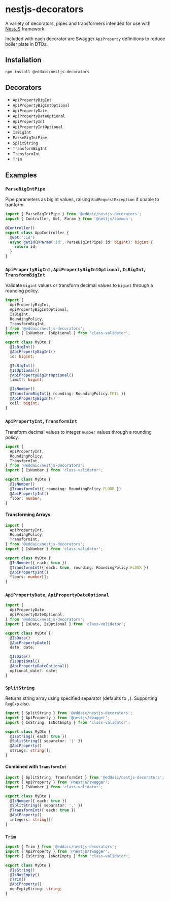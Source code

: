 # nestjs-decorators

A variety of decorators, pipes and transformers intended for use with [NestJS](https://nestjs.com/) framework.

Included with each decorator are Swagger `ApiProperty` definitions to reduce boiler plate in DTOs.

## Installation

```sh
npm install @eddaic/nestjs-decorators
```

## Decorators

- `ApiPropertyBigInt`
- `ApiPropertyBigIntOptional`
- `ApiPropertyDate`
- `ApiPropertyDateOptional`
- `ApiPropertyInt`
- `ApiPropertyIntOptional`
- `IsBigInt`
- `ParseBigIntPipe`
- `SplitString`
- `TransformBigInt`
- `TransformInt`
- `Trim`

## Examples

### `ParseBigIntPipe`

Pipe parameters as bigint values, raising `BadRequestException` if unable to tranform.

```typescript
import { ParseBigIntPipe } from '@eddaic/nestjs-decorators';
import { Controller, Get, Param } from '@nestjs/common';

@Controller()
export class AppController {
  @Get(':id')
  async getId(@Param('id', ParseBigIntPipe) id: bigint): bigint {
    return id;
  }
}
```

### `ApiPropertyBigInt`, `ApiPropertyBigIntOptional`, `IsBigInt`, `TransformBigInt`

Validate `bigint` values or transform decimal values to `bigint` through a rounding policy.

```typescript
import {
  ApiPropertyBigInt,
  ApiPropertyBigIntOptional,
  IsBigInt,
  RoundingPolicy,
  TransformBigInt,
} from '@eddaic/nestjs-decorators';
import { IsNumber, IsOptional } from 'class-validator';

export class MyDto {
  @IsBigInt()
  @ApiPropertyBigInt()
  id: bigint;

  @IsBigInt()
  @IsOptional()
  @ApiPropertyBigIntOptional()
  limit?: bigint;

  @IsNumber()
  @TransformBigInt({ rounding: RoundingPolicy.CEIL })
  @ApiPropertyBigInt()
  ceil: bigint;
}
```

### `ApiPropertyInt`, `TransformInt`

Transform decimal values to integer `number` values through a rounding policy.

```typescript
import {
  ApiPropertyInt,
  RoundingPolicy,
  TransformInt,
} from '@eddaic/nestjs-decorators';
import { IsNumber } from 'class-validator';

export class MyDto {
  @IsNumber()
  @TransformInt({ rounding: RoundingPolicy.FLOOR })
  @ApiPropertyInt()
  floor: number;
}
```

#### Transforming Arrays

```typescript
import {
  ApiPropertyInt,
  RoundingPolicy,
  TransformInt,
} from '@eddaic/nestjs-decorators';
import { IsNumber } from 'class-validator';

export class MyDto {
  @IsNumber({ each: true })
  @TransformInt({ each: true, rounding: RoundingPolicy.FLOOR })
  @ApiPropertyInt()
  floors: number[];
}
```

### `ApiPropertyDate`, `ApiPropertyDateOptional`

```typescript
import {
  ApiPropertyDate,
  ApiPropertyDateOptional,
} from '@eddaic/nestjs-decorators';
import { IsDate, IsOptional } from 'class-validator';

export class MyDto {
  @IsDate()
  @ApiPropertyDate()
  date: date;

  @IsDate()
  @IsOptional()
  @ApiPropertyDateOptional()
  optional_date?: date;
}
```

### `SplitString`

Returns string array using specified separator (defaults to `,`). Supporting `RegExp` also.

```typescript
import { SplitString } from '@eddaic/nestjs-decorators';
import { ApiProperty } from '@nestjs/swagger';
import { IsString, IsNotEmpty } from 'class-validator';

export class MyDto {
  @IsString({ each: true })
  @SplitString({ separator: '|' })
  @ApiProperty()
  strings: string[];
}
```

#### Combined with `TransformInt`

```typescript
import { SplitString, TransformInt } from '@eddaic/nestjs-decorators';
import { ApiProperty } from '@nestjs/swagger';
import { IsNumber } from 'class-validator';

export class MyDto {
  @IsNumber({ each: true })
  @SplitString({ separator: ',' })
  @TransformInt({ each: true })
  @ApiProperty()
  integers: string[];
}
```

### `Trim`

```typescript
import { Trim } from '@eddaic/nestjs-decorators';
import { ApiProperty } from '@nestjs/swagger';
import { IsString, IsNotEmpty } from 'class-validator';

export class MyDto {
  @IsString()
  @IsNotEmpty()
  @Trim()
  @ApiProperty()
  nonEmptyString: string;
}
```
